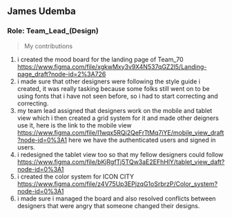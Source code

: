 ## James Udemba
### Role: Team_Lead_(Design)

>My contributions
1. i created the mood board for the landing page of Team_70 https://www.figma.com/file/xgkwMxy3v9X4N537qGZ2l5/Landing-page_draft?node-id=2%3A726 
2. i made sure that other designers were following the style guide i created, it was really tasking because some folks still went on to be using fonts that i have not seen before, so i had to start correcting and correcting.
3. my team lead assigned that designers work on the mobile and tablet view which i then created a grid system for it and made other deigners use it, here is the link to the mobile view https://www.figma.com/file/I1wqx5RQj2QeFrTtMq7iYE/mobile_view_draft?node-id=0%3A1 here we have the authenticated users and signed in users.
4. i redesigned the tablet view too so that my fellow designers could follow https://www.figma.com/file/bKjRgfTj5TQw3aE2EFhHlY/tablet_view_daft?node-id=0%3A1 
5. i created the color system for ICON CITY https://www.figma.com/file/z4V75Up3EPjzqG1oSrbrzP/Color_system?node-id=0%3A1
6. i made sure i managed the board and also resolved conflicts between designers that were angry that someone changed their designs. 
